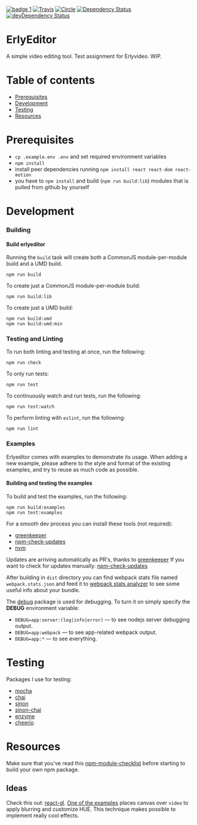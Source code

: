 [![badge 1](https://img.shields.io/badge/follows-npm%20checklist-brightgreen.svg)](CHECKLIST.md)
[![Travis](https://travis-ci.org/vyorkin-personal/erlyeditor.svg)](https://travis-ci.org/vyorkin-personal/erlyeditor)
[![Circle](https://circleci.com/gh/vyorkin-personal/erlyeditor.svg?style=svg)](https://circleci.com/gh/vyorkin-personal/erlyeditor)
[![Dependency Status](https://david-dm.org/vyorkin-personal/erlyeditor.svg)](https://david-dm.org/vyorkin-personal/erlyeditor)
[![devDependency Status](https://david-dm.org/vyorkin-personal/erlyeditor/dev-status.svg)](https://david-dm.org/vyorkin-personal/erlyeditor#info=devDependencies)

# ErlyEditor

A simple video editing tool. Test assignment for Erlyvideo. WIP.

# Table of contents

- [Prerequisites](#prerequisites)
- [Development](#development)
- [Testing](#testing)
- [Resources](#resources)

# Prerequisites

* `cp .example.env .env` and set required environment variables
* `npm install`
* install peer dependencies running `npm install react react-dom react-motion`
* you have to `npm install` and build (`npm run build:lib`) modules that is pulled from github by yourself

# Development

### Building

#### Build erlyeditor

Running the `build` task will create both a CommonJS module-per-module build and a UMD build.
```
npm run build
```

To create just a CommonJS module-per-module build:
```
npm run build:lib
```

To create just a UMD build:
```
npm run build:umd
npm run build:umd:min
```

### Testing and Linting

To run both linting and testing at once, run the following:
```
npm run check
```

To only run tests:
```
npm run test
```

To continuously watch and run tests, run the following:
```
npm run test:watch
```

To perform linting with `eslint`, run the following:
```
npm run lint
```

### Examples

Erlyeditor comes with examples to demonstrate its usage.
When adding a new example, please adhere to the style and format of the existing examples, and try to reuse as much code as possible.

#### Building and testing the examples

To build and test the examples, run the following:

```
npm run build:examples
npm run test:examples
```

For a smooth dev process you can install these tools (not required):

* [greenkeeper](https://github.com/greenkeeperio/greenkeeper)
* [npm-check-updates](https://github.com/tjunnone/npm-check-updates)
* [nvm](https://github.com/creationix/nvm)

Updates are arriving automatically as PR's, thanks to [greenkeeper](http://greenkeeper.io/)
If you want to check for updates manually: [npm-check-updates](https://github.com/tjunnone/npm-check-updates)

After building in `dist` directory you can find webpack stats file named `webpack.stats.json` and
feed it to [webpack stats analyzer](http://webpack.github.io/analyse/) to see
some useful info about your bundle.

The [debug](https://www.npmjs.com/package/debug) package is used for debugging.
To turn it on simply specify the **DEBUG** environment variable:

- `DEBUG=app:server:(log|info|error)` &mdash; to see nodejs server debugging output.
- `DEBUG=app:webpack` &mdash; to see app-related webpack output.
- `DEBUG=app:*` &mdash; to see everything.

# Testing

Packages I use for testing:

* [mocha](http://mochajs.org/#getting-started)
* [chai](http://chaijs.com/api/bdd/)
* [sinon](http://sinonjs.org/)
* [sinon-chai](https://github.com/domenic/sinon-chai)
* [enzyme](https://github.com/airbnb/enzyme)
* [cheerio](https://github.com/cheeriojs/cheerio)

# Resources

Make sure that you've read this [npm-module-checklist](https://github.com/bahmutov/npm-module-checklist) before
starting to build your own npm package.

## Ideas

Check this out: [react-gl](https://github.com/ProjectSeptemberInc/gl-react).
[One of the examples](http://projectseptemberinc.github.io/gl-react-dom/Examples/VideoBlur/) places canvas over `video` to apply blurring and customize HUE.
This technique makes possible to implement really cool effects.

